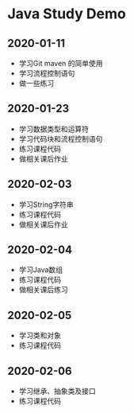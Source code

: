 # Java Study Demo

## 2020-01-11
- 学习Git maven 的简单使用
- 学习流程控制语句
- 做一些练习

## 2020-01-23
- 学习数据类型和运算符
- 学习代码块和流程控制语句
- 练习课程代码
- 做相关课后作业

## 2020-02-03
- 学习String字符串
- 练习课程代码
- 做相关课后作业

## 2020-02-04
- 学习Java数组
- 练习课程代码
- 做相关课后练习

## 2020-02-05
- 学习类和对象
- 练习课程代码

## 2020-02-06
- 学习继承、抽象类及接口
- 练习课程代码